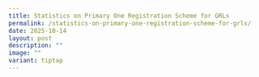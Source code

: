 ```yaml
---
title: Statistics on Primary One Registration Scheme for GRLs
permalink: /statistics-on-primary-one-registration-scheme-for-grls/
date: 2025-10-14
layout: post
description: ""
image: ""
variant: tiptap
---
```

